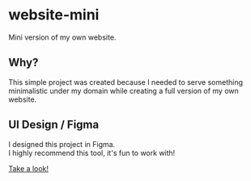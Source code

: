 # website-mini

Mini version of my own website.

## Why?

This simple project was created because I needed to serve something minimalistic under my domain while creating a full version of my own website.

## UI Design / Figma

I designed this project in Figma.<br>
I highly recommend this tool, it's fun to work with!

<a href="https://www.figma.com/file/UjtPCXBBOQmR4cU5zhPyLU/Website-Mini?node-id=0%3A1" target="_blank">Take a look!</a>
